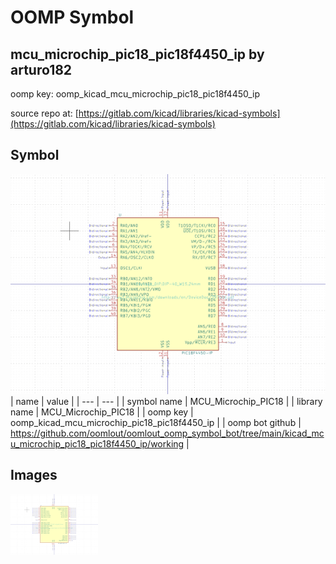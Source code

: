 # OOMP Symbol  
## mcu_microchip_pic18_pic18f4450_ip  by arturo182  
  
oomp key: oomp_kicad_mcu_microchip_pic18_pic18f4450_ip  
  
source repo at: [https://gitlab.com/kicad/libraries/kicad-symbols](https://gitlab.com/kicad/libraries/kicad-symbols)  
## Symbol  
  
[![working.png](working_600.png)](working.png)  
| name | value | 
| --- | --- | 
| symbol name | MCU_Microchip_PIC18 | 
| library name | MCU_Microchip_PIC18 | 
| oomp key | oomp_kicad_mcu_microchip_pic18_pic18f4450_ip | 
| oomp bot github | https://github.com/oomlout/oomlout_oomp_symbol_bot/tree/main/kicad_mcu_microchip_pic18_pic18f4450_ip/working | 
## Images  
  
[![working.png](working_140.png)](working.png)  
